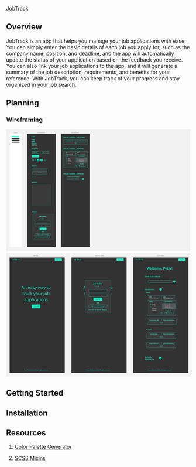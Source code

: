 JobTrack

## Overview

JobTrack is an app that helps you manage your job applications with ease. You can simply enter the basic details of each job you apply for, such as the company name, position, and deadline, and the app will automatically update the status of your application based on the feedback you receive. You can also link your job applications to the app, and it will generate a summary of the job description, requirements, and benefits for your reference. With JobTrack, you can keep track of your progress and stay organized in your job search.

## Planning

### Wireframing

![Components](images/components_.jpg)
![Pages](images/pages.jpg)

## Getting Started

## Installation

## Resources

1. [Color Palette Generator](https://www.toptal.com/designers/colourcode/monochrome-color-builder)

2. [SCSS Mixins](https://sass-lang.com/documentation/at-rules/mixin/)
